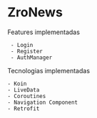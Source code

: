 # ZroNews

Features implementadas
```
 - Login
 - Register
 - AuthManager
```

Tecnologias implementadas

```
- Koin
- LiveData
- Coroutines
- Navigation Component
- Retrofit
```
